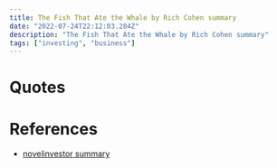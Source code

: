 ```yaml
---
title: The Fish That Ate the Whale by Rich Cohen summary
date: "2022-07-24T22:12:03.284Z"
description: "The Fish That Ate the Whale by Rich Cohen summary"
tags: ["investing", "business"]
---
```



# Quotes


# References
- [novelinvestor summary](https://novelinvestor.com/notes/the-fish-that-ate-the-whale-by-rich-cohen/)